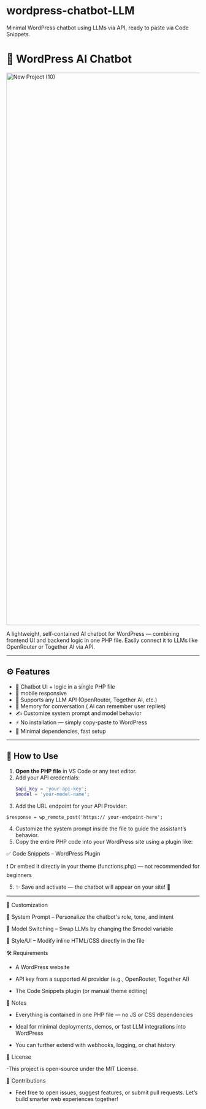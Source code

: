 # wordpress-chatbot-LLM
Minimal WordPress chatbot using LLMs via API, ready to paste via Code Snippets.
# 🧠 WordPress AI Chatbot 


<img width="2560" height="1440" alt="New Project (10)" src="https://github.com/user-attachments/assets/0e45e1da-d780-4873-8501-a6224d4f9d24" />


A lightweight, self-contained AI chatbot for WordPress — combining frontend UI and backend logic in one PHP file. Easily connect it to LLMs like OpenRouter or Together AI via API.

---

## ⚙️ Features

- 💬 Chatbot UI + logic in a single PHP file
- 📱 mobile responsive 
- 🧠 Supports any LLM API (OpenRouter, Together AI, etc.)
- 🔄 Memory for conversation ( Ai can remember user replies)
- ✍️ Customize system prompt and model behavior
- ⚡ No installation — simply copy-paste to WordPress
- 🧩 Minimal dependencies, fast setup

---

## 🚀 How to Use

1. **Open the PHP file** in VS Code or any text editor.
2. Add your API credentials:
   ```php
   $api_key = 'your-api-key';
   $model = 'your-model-name';

  3. Add the URL endpoint for your API Provider:

    $response = wp_remote_post('https:// your-endpoint-here';

  4. Customize the system prompt inside the file to guide the assistant’s behavior.
  5. Copy the entire PHP code into your WordPress site using a plugin like:

✅ Code Snippets – WordPress Plugin

❗ Or embed it directly in your theme (functions.php) — not recommended for beginners

5. ✨ Save and activate — the chatbot will appear on your site! 🥳

--------------------------------------------------------------

🧩 Customization

🔧 System Prompt – Personalize the chatbot's role, tone, and intent

🔄 Model Switching – Swap LLMs by changing the $model variable

🎨 Style/UI – Modify inline HTML/CSS directly in the file

🛠 Requirements

- A WordPress website

- API key from a supported AI provider (e.g., OpenRouter, Together AI)

- The Code Snippets plugin (or manual theme editing)

📌 Notes

- Everything is contained in one PHP file — no JS or CSS dependencies

- Ideal for minimal deployments, demos, or fast LLM integrations into WordPress

- You can further extend with webhooks, logging, or chat history

📜 License

-This project is open-source under the MIT License.

🤝 Contributions

- Feel free to open issues, suggest features, or submit pull requests. Let’s build smarter web experiences together!


